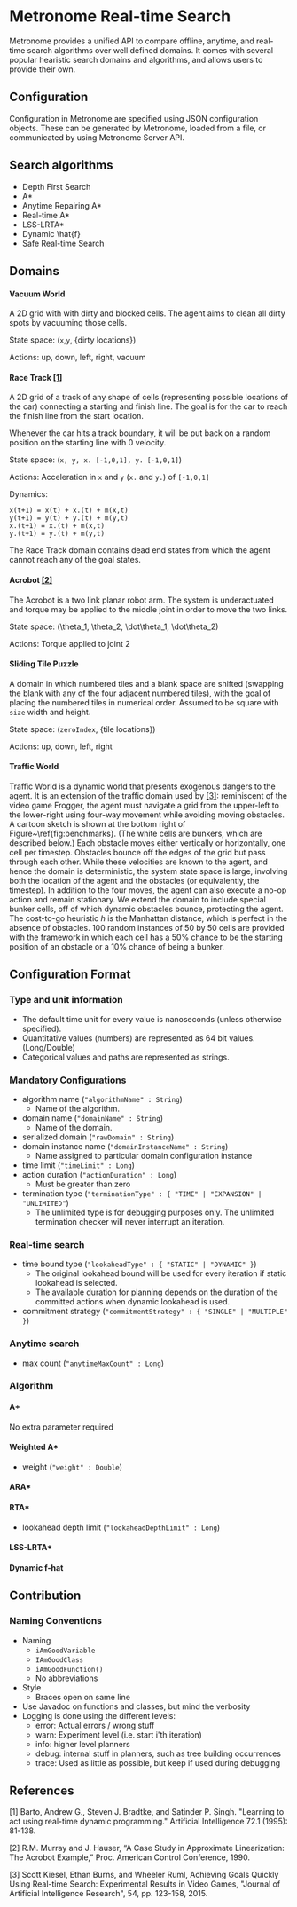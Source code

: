 # Metronome Real-time Search

Metronome provides a unified API to compare offline, anytime, and real-time search algorithms over well defined domains. It comes with several popular hearistic search domains and algorithms, and allows users to provide their own.

## Configuration

Configuration in Metronome are specified using JSON configuration objects. These can be generated by Metronome, loaded from a file, or communicated by using Metronome Server API.

## Search algorithms

* Depth First Search
* A*
* Anytime Repairing A*
* Real-time A*
* LSS-LRTA*
* Dynamic \hat{f}
* Safe Real-time Search

## Domains

#### Vacuum World

A 2D grid with with dirty and blocked cells. The agent aims to clean all dirty spots by vacuuming those cells.

State space: (`x`,`y`, {dirty locations})

Actions: up, down, left, right, vacuum 

#### Race Track [[1]](#ref-1)

A 2D grid of a track of any shape of cells (representing possible locations of the car) connecting a starting and finish line. The goal is for the car to reach the finish line from the start location.

Whenever the car hits a track boundary, it will be put back on a random position on the starting line with 0 velocity.

State space: (`x, y, x. [-1,0,1], y. [-1,0,1]`)

Actions: Acceleration in `x` and `y` (`x.` and `y.`) of `[-1,0,1]`

Dynamics:

    x(t+1) = x(t) + x.(t) + m(x,t)
    y(t+1) = y(t) + y.(t) + m(y,t)
    x.(t+1) = x.(t) + m(x,t)
    y.(t+1) = y.(t) + m(y,t)

The Race Track domain contains dead end states from which the agent cannot reach any of the goal states.

#### Acrobot  [[2]](#ref-2)

The Acrobot is a two link planar robot arm.  The system is underactuated and torque may be applied to the middle joint in order to move the two links.

State space: (\theta_1, \theta_2, \dot\theta_1, \dot\theta_2)

Actions: Torque applied to joint 2

#### Sliding Tile Puzzle

A domain in which numbered tiles and a blank space are shifted (swapping the blank with any of the four adjacent numbered tiles), with the goal of placing the numbered tiles in numerical order. Assumed to be square with `size` width and height.

State space: (`zeroIndex`, {tile locations})

Actions: up, down, left, right 

#### Traffic World

Traffic World is a dynamic world that presents exogenous dangers to the agent. It is an extension of the traffic domain used by [[3]](#ref-2): reminiscent of the video game Frogger, the agent must navigate a grid from the upper-left to the lower-right using four-way movement while avoiding moving obstacles. A cartoon sketch is shown at the bottom right of Figure~\ref{fig:benchmarks}.  (The white cells are bunkers, which are described below.)  Each obstacle moves either vertically or horizontally, one cell per timestep.  Obstacles bounce off the edges of the grid but pass through each other.  While these velocities are known to the agent, and hence the domain is deterministic, the system state space is large, involving both the location of the agent and the obstacles (or equivalently, the timestep).  In addition to the four moves, the agent can also execute a no-op action and remain stationary.  We extend the domain to include special bunker cells, off of which dynamic obstacles bounce, protecting the agent.  The cost-to-go heuristic *h* is the Manhattan distance, which is perfect in the absence of obstacles. 100 random instances of 50 by 50 cells are provided with the framework in which each cell has a 50% chance to be the starting position of an obstacle or a 10% chance of being a bunker.

## Configuration Format

### Type and unit information

* The default time unit for every value is nanoseconds (unless otherwise specified).
* Quantitative values (numbers) are represented as 64 bit values. (Long/Double)
* Categorical values and paths are represented as strings.

### Mandatory Configurations

* algorithm name (`"algorithmName" : String`)
    - Name of the algorithm.
* domain name (`"domainName" : String`)
    - Name of the domain.
* serialized domain (`"rawDomain" : String`)
* domain instance name (`"domainInstanceName" : String`)
    - Name assigned to particular domain configuration instance
* time limit (`"timeLimit" : Long`)
* action duration (`"actionDuration" : Long`)
    - Must be greater than zero
* termination type (`"terminationType" : { "TIME" | "EXPANSION" | "UNLIMITED"`)
    - The unlimited type is for debugging purposes only. The unlimited termination checker will never interrupt an iteration.

### Real-time search

* time bound type (`"lookaheadType" : { "STATIC" | "DYNAMIC" }`)
    - The original lookahead bound will be used for every iteration if static lookahead is selected.
    - The available duration for planning depends on the duration of the committed actions when dynamic lookahead is used. 
* commitment strategy (`"commitmentStrategy" : { "SINGLE" | "MULTIPLE" }`)

### Anytime search

* max count (`"anytimeMaxCount" : Long`)

### Algorithm

#### A*

No extra parameter required

#### Weighted A*

* weight (`"weight" : Double`)

#### ARA*

#### RTA*

* lookahead depth limit (`"lookaheadDepthLimit" : Long`)

#### LSS-LRTA*

#### Dynamic f-hat

## Contribution

### Naming Conventions

* Naming
    - `iAmGoodVariable`
    - `IAmGoodClass`
    - `iAmGoodFunction()`
    - No abbreviations
* Style
    - Braces open on same line
* Use Javadoc on functions and classes, but mind the verbosity
* Logging is done using the different levels:
    - error: Actual errors / wrong stuff
    - warn: Experiment level (i.e. start i'th iteration)
    - info: higher level planners 
    - debug: internal stuff in planners, such as tree building occurrences
    - trace: Used as little as possible, but keep if used during debugging

## References

<a name="ref-1"></a>[1] Barto, Andrew G., Steven J. Bradtke, and Satinder P. Singh. "Learning to act using real-time dynamic programming." Artificial Intelligence 72.1 (1995): 81-138.

<a name="ref-2"></a>[2] R.M. Murray and J. Hauser, “A Case Study in Approximate Linearization:
The Acrobot Example,” Proc. American Control Conference, 1990.

<a name="ref-3"></a>[3] Scott Kiesel, Ethan Burns, and Wheeler Ruml, Achieving Goals Quickly Using Real-time Search: Experimental Results in Video Games, "Journal of Artificial Intelligence Research", 54, pp. 123-158, 2015.

